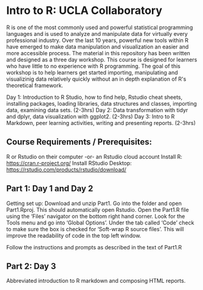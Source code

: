 # Intro to R: UCLA Collaboratory

R is one of the most commonly used and powerful statistical programming languages and is used to analyze and manipulate data for virtually every professional industry. Over the last 10 years, powerful new tools within R have emerged to make data manipulation and visualization an easier and more accessible process. The material in this repository has been written and designed as a three day workshop. This course is designed for learners who have little to no experience with R programming. The goal of this workshop is to help learners get started importing, manipulating and visualizinig data relatively quickly without an in depth explanation of R's theoretical framework. 

Day 1: Introduction to R Studio, how to find help, Rstudio cheat sheets, installing packages, loading libraries, data structures and classes, importing data, examining data sets. (2-3hrs)
Day 2: Data transformation with tidyr and dplyr, data visualization with ggplot2. (2-3hrs)
Day 3: Intro to R Markdown, peer learning activities, writing and presenting reports. (2-3hrs)

## Course Requirements / Prerequisites:
R or Rstudio on their computer -or- an Rstudio cloud account
Install R: https://cran.r-project.org/
Install RStudio Desktop: https://rstudio.com/products/rstudio/download/

## Part 1: Day 1 and Day 2
Getting set up:
Download and unzip Part1. Go into the folder and open Part1.Rproj. This should automatically open Rstudio. Open the Part1.R file using the ‘Files’ navigator on the bottom right hand corner. Look for the Tools menu and go into ‘Global Options’. Under the tab called ‘Code’ check to make sure the box is checked for ‘Soft-wrap R source files’. This will improve the readability of code in the top left window.

Follow the instructions and prompts as described in the text of Part1.R

## Part 2: Day 3
Abbreviated introduction to R markdown and composing HTML reports. 
